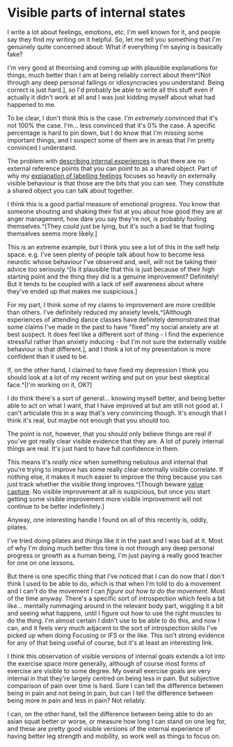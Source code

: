 # Visible parts of internal states

I write a lot about feelings, emotions, etc. I'm well known for it, and people say they find my writing on it helpful.
So, let me tell you something that I'm genuinely quite concerned about: What if everything I'm saying is basically fake?

I'm very good at theorising and coming up with plausible explanations for things, much better than I am at being reliably correct about them^[Not through any deep personal failings or idiosyncracies you understand. Being correct is just hard.], so I'd probably be able to write all this stuff even if actually it didn't work at all and I was just kidding myself about what had happened to me.

To be clear, I don't think this is the case. I'm *extremely* convinced that it's not 100% the case. I'm... less convinced that it's 0% the case. A specific percentage is hard to pin down, but I do know that I'm missing some important things, and I suspect some of them are in areas that I'm pretty convinced I understand.

The problem with [describing internal experiences](https://drmaciver.substack.com/p/describing-imaginary-experiences) is that there are no external reference points that you can point to as a shared object.
Part of why my [explanation of labelling feelings](https://drmaciver.substack.com/p/labelling-feelings) focuses so heavily on externally visible behaviour is that those are the bits that you can see. They constitute a shared object you can talk about together.

I think this is a good partial measure of emotional progress. You know that someone shouting and shaking their fist at you about how good they are at anger management, how dare you say they're not, is probably fooling themselves.^[They could just be lying, but it's such a bad lie that fooling themselves seems more likely.]

This is an extreme example, but I think you see a lot of this in the self help space. e.g. I've seen plenty of people talk about how to become less neurotic whose behaviour I've observed and, well, will not be taking their advice too seriously.^[Is it plausible that this is just because of their high starting point and the thing they did is a genuine improvement? Definitely! But it tends to be coupled with a lack of self awareness about where they've ended up that makes me suspicious.]

For my part, I think some of my claims to improvement are more credible than others. I've definitely reduced my anxiety levels,^[Although experiences of attending dance classes have definitely demonstrated that some claims I've made in the past to have "fixed" my social anxiety are at best suspect. It does feel like a different sort of thing - I find the experience stressful rather than anxiety inducing - but I'm not sure the externally visible behaviour is that different.], and I think a lot of my presentation is more confident than it used to be.

If, on the other hand, I claimed to have fixed my depression I think you should look at a lot of my recent writing and put on your best skeptical face.^[I'm working on it, OK?]

I do think there's a sort of general... knowing myself better, and being better able to act on what I want, that I have improved at but am still not good at. I can't articulate this in a way that's very convincing though. It's enough that I think it's real, but maybe not enough that you should too.

The point is not, however, that you should only believe things are real if you've got really clear visible evidence that they are. A lot of purely internal things are real. It's just hard to have full confidence in them.

This means it's *really nice* when something nebulous and internal that you're trying to improve has some really clear externally visible correlate. If nothing else, it makes it much easier to improve the thing because you can just track whether the visible thing improves.^[Though beware [value capture](https://philarchive.org/rec/NGUVCH). No visible improvement at all is suspicious, but once you start getting some visible improvement more visible improvement will not continue to be better indefinitely.]

Anyway, one interesting handle I found on all of this recently is, oddly, pilates.

I've tried doing pilates and things like it in the past and I was bad at it. Most of why I'm doing much better this time is not through any deep personal progress or growth as a human being, I'm just paying a really good teacher for one on one lessons.

But there is one specific thing that I've noticed that I can do now that I don't think I used to be able to do, which is that when I'm told to do a movement and I can't do the movement I can *figure out how to do the movement*. Most of the time anyway.
There's a specific sort of introspection which feels a bit like... mentally rummaging around in the relevant body part, wiggling it a bit and seeing what happens, until I figure out how to use the right muscles to do the thing. I'm almost certain I didn't use to be able to do this, and now I can, and it feels very much adjacent to the sort of introspection skills I've picked up when doing Focusing or IFS or the like.
This isn't strong evidence for any of that being useful of course, but it's at least an interesting link.

I think this observation of visible versions of internal goals extends a lot into the exercise space more generally, although of course most forms of exercise are visible to some degree. My overall exercise goals are very internal in that they're largely centred on being less in pain. But subjective comparison of pain over time is hard. Sure I can tell the difference between being in pain and not being in pain, but can I tell the difference between being more in pain and less in pain? Not reliably.

I can, on the other hand, tell the difference between being able to do an asian squat better or worse, or measure how long I can stand on one leg for, and these are pretty good visible versions of the internal experience of having better leg strength and mobility, so work well as things to focus on.
